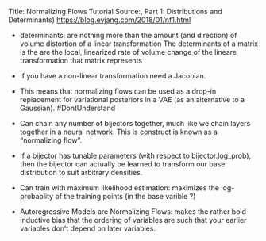 Title: Normalizing Flows Tutorial
Source:, Part 1: Distributions and Determinants) https://blog.evjang.com/2018/01/nf1.html


- determinants:  are nothing more than the amount (and direction) of volume distortion of a linear transformation
  The determinants of a matrix is the are the local, linearized rate of volume change of the lineare transformation that matrix represents

- If you have a non-linear transformation need a Jacobian.


- This means that normalizing flows can be used as a drop-in replacement for variational posteriors in a VAE (as an alternative to a Gaussian).
  #DontUnderstand

- Can chain any number of bijectors together, much like we chain layers together in a neural network.
   This is construct is known as a “normalizing flow”.

-  If a bijector has tunable parameters (with respect to bijector.log_prob), then the bijector can actually be learned to transform our base distribution to suit arbitrary densities.

- Can train with maximum likelihood estimation: maximizes the log-probablity of the training points (in the base varible ?)

- Autoregressive Models are Normalizing Flows: makes the rather bold inductive bias that the ordering of variables are such that your earlier variables don’t depend on later variables. 
